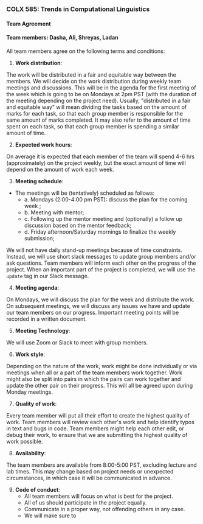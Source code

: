 ### COLX 585: Trends in Computational Linguistics
#### Team Agreement
#### Team members: Dasha, Ali, Shreyas, Ladan 

All team members agree on the following terms and conditions:

1. **Work distribution**:

The work will be distributed in a fair and  equitable way between the members. We will decide on the work distribution during weekly team meetings and discussions. This will be in the agenda for the first meeting of the week which is going to be on Mondays at 2pm PST (with the duration of the meeting depending on the project need). Usually, "distributed in a fair and equitable way" will mean dividing the tasks based on the amount of marks for each task, so that each group member is responsible for the same amount of marks completed. It may also refer to the amount of time spent on each task, so that each group member is spending a similar amount of time. 
 
2. **Expected work hours**:

On average it is expected that each member of the team will spend 4-6 hrs (approximately) on the project weekly, but the exact amount of time will depend on the amount of work each week.
 
3. **Meeting schedule**:

- The meetings will be (tentatively) scheduled as follows:
   - a. Mondays (2:00-4:00 pm PST): discuss the plan for the coming week ;
   - b. Meeting with mentor;
   - c. Following up the mentor meeting and (optionally) a follow up discussion based on the mentor feedback;
   - d. Friday afternoon/Saturday mornings to finalize the weekly submission;
   
We will not have daily stand-up meetings because of time constraints. Instead, we will use short slack messages to update group members and/or ask questions. Team members will inform each other on the progress of the project. When an important part of the project is completed, we will use the `update` tag in our Slack message.
 
4. **Meeting agenda**:

On Mondays, we will discuss the plan for the week and distribute the work. On subsequent meetings, we will discuss any issues we have and update our team members on our progress. Important meeting points will be recorded in a written document.

5. **Meeting Technology**:

We will use Zoom or Slack to meet with group members. 
 
6. **Work style**:

Depending on the nature of the work, work might be done individually or via meetings when all or a part of the team members work together. Work might also be split into pairs in which the pairs can work together and update the other pair on their progress. This will all be agreed upon during Monday meetings.
 
7. **Quality of work**:

Every team member will put all their effort to create the highest quality of work. Team members will review each other's work and help identify typos in text and bugs in code. Team members might help each other edit, or debug their work, to ensure that we are submitting the highest quality of work possible.
 
8. **Availability**:

The team members are available from 8:00-5:00 PST, excluding lecture and lab times. This may change based on project needs or unexpected circumstances, in which case it will be communicated in advance.
 
9. **Code of conduct**:
   - All team members will focus on what is best for the project.
   - All of us should participate in the project equally. 
   - Communicate in a proper way, not offending others in any case.
   - We will make sure to 










